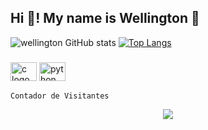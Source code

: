 <h2 align="left">Hi 👋! My name is Wellington 👋</h2>

![wellington GitHub stats](https://github-readme-stats.vercel.app/api?username=wellinton1&show_icons=true&theme=radical)
[![Top Langs](https://github-readme-stats.vercel.app/api/top-langs/?username=wellinton1&layout=compact)](https://github.com/anuraghazra/github-readme-stats)




###

<div align="left">
  
<img src="https://cdn.jsdelivr.net/gh/devicons/devicon/icons/c/c-original.svg" height="30" width="42" alt="c logo"  />
<img src="https://cdn.jsdelivr.net/gh/devicons/devicon/icons/python/python-original.svg" height="30" width="42" alt="python logo"  />

</div>


``Contador de Visitantes``

<p align="center"><img align="center" src="https://profile-counter.glitch.me/{MthAlvarez}/count.svg" /></p> 
<br></div>
